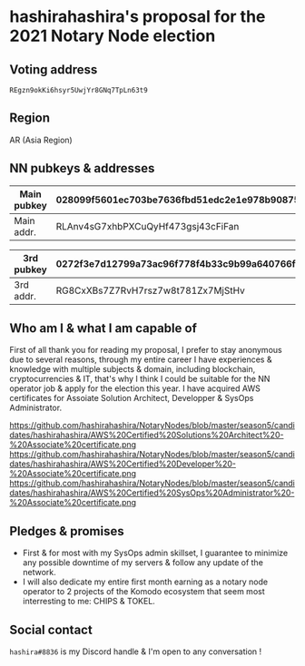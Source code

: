 # hashirahashira's proposal for the 2021 Notary Node election


## Voting address
`REgzn9okKi6hsyr5UwjYr8GNq7TpLn63t9`

## Region
AR (Asia Region)

## NN pubkeys & addresses
| Main pubkey | 028099f5601ec703be7636fbd51edc2e1e978b908751d98d238a0230b314e3e4c7 |
|-------------|--------------------------------------------------------------------|
| Main addr.  | RLAnv4sG7xhbPXCuQyHf473gsj43cFiFan |

| 3rd  pubkey | 0272f3e7d12799a73ac96f778f4b33c9b99a640766f8ccb039a322730d95442e74 |
|-------------|--------------------------------------------------------------------|
| 3rd addr.   | RG8CxXBs7Z7RvH7rsz7w8t781Zx7MjStHv |

## Who am I & what I am capable of
First of all thank you for reading my proposal, I prefer to stay anonymous due to several reasons, through my entire career I have experiences & knowledge with multiple subjects & domain, including blockchain, cryptocurrencies & IT, that's why I think I could be suitable for the NN operator job & apply for the election this year. I have acquired AWS certificates for Assoiate Solution Architect, Developper & SysOps Administrator. 

https://github.com/hashirahashira/NotaryNodes/blob/master/season5/candidates/hashirahashira/AWS%20Certified%20Solutions%20Architect%20-%20Associate%20certificate.png
https://github.com/hashirahashira/NotaryNodes/blob/master/season5/candidates/hashirahashira/AWS%20Certified%20Developer%20-%20Associate%20certificate.png
https://github.com/hashirahashira/NotaryNodes/blob/master/season5/candidates/hashirahashira/AWS%20Certified%20SysOps%20Administrator%20-%20Associate%20certificate.png

## Pledges & promises
- First & for most with my SysOps admin skillset, I guarantee to minimize any possible downtime of my servers & follow any update of the network.
- I will also dedicate my entire first month earning as a notary node operator to 2 projects of the Komodo ecosystem that seem most interresting to me: CHIPS & TOKEL. 

## Social contact
`hashira#8836` is my Discord handle & I'm open to any conversation !

